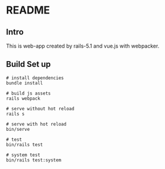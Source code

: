 # README

## Intro
This is web-app created by rails-5.1 and vue.js with webpacker.

## Build Set up

```
# install dependencies
bundle install

# build js assets
rails webpack

# serve without hot reload
rails s

# serve with hot reload
bin/serve

# test
bin/rails test

# system test
bin/rails test:system

```

